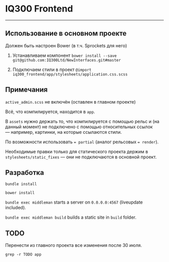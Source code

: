 # IQ300 Frontend
------

## Использование в основном проекте

Должен быть настроен Bower (в т.ч. Sprockets для него)

1. Устанавливаем компонент
```bower install --save git@github.com:IQ300Ltd/NewInterfaces.git#master```

2. Подключаем стили в проект
```@import iq300_frontend/app/stylesheets/application.css.scss```

## Примечания

`active_admin.scss` не включён (оставлен в главном проекте)

Всё, что компилируется, находится в `app`.

В `assets` нужно держать то, что компилируется с помощью рельс и (на
данный момент) не подключено с помощью относительных ссылок — например,
картинки, на которые ссылаются стили.

По возможности использовать `= partial` (аналог рельсовых `= render`).

Необходимые правки только для статического проекта держим в
`stylesheets/static_fixes` — они не подключаются в основной проект.

## Разработка

`bundle install`

`bower install`

`bundle exec middleman` starts a server on `0.0.0.0:4567` (liveupdate included).

`bundle exec middleman build` builds a static site in `build` folder.

## TODO

Перенести из главного проекта все изменения после 30 июля.

`grep -r TODO app`
